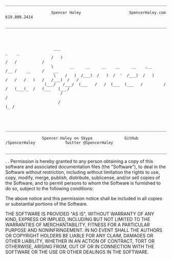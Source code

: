 
                 _________________________________________________________________________________________________ 
 
                        Spencer Haley                     SpencerHaley.com                    619.800.2414         
                 _________________________________________________________________________________________________ 
                 
                                                                                                                  
                                                                                                                  
                                                                                                                  
                         ___                                                _    _                                
                        /   )                                               /   /           /                     
                        \       __     __     __    __     __    ,__       /__ /    __     /    __                 
                         \    /   )  /___)  /   )  /  '  /___)  /   )     /   /   /   )   /   /___)  /   /         
                     (___/   /___/  (___   /   /  (___  (___   /         /   /   (___(_  /   (___   (___/         
                            /                                                                          /          
                           /                                                                       (_ /           
                                                                                                                  
                                                                                                                  
                                                                                                               
                 _________________________________________________________________________________________________ 
    
                    Spencer.Haley on Skype              GitHub /SpencerHaley             Twitter @SpencerHaley     
                 _________________________________________________________________________________________________ 
 
 .                                                                                                                         . 
Permission is hereby granted to any person obtaining a copy of this software and associated documentation files (the
"Software"), to deal in the Software without restriction, including without limitation the rights to use, copy, modify, merge, publish, distribute, sublicense, and/or sell copies of the Software, and to permit persons to whom the Software is furnished to do so, subject to the following conditions:

The above notice and this permission notice shall be included in all copies or substantial portions of the Software.

THE SOFTWARE IS PROVIDED "AS IS", WITHOUT WARRANTY OF ANY KIND, EXPRESS OR IMPLIED, INCLUDING BUT NOT LIMITED TO THE WARRANTIES OF MERCHANTABILITY, FITNESS FOR A PARTICULAR PURPOSE AND NONINFRINGEMENT. IN NO EVENT SHALL THE AUTHORS OR COPYRIGHT HOLDERS BE LIABLE FOR ANY CLAIM, DAMAGES OR OTHER LIABILITY, WHETHER IN AN ACTION OF CONTRACT, TORT OR OTHERWISE, ARISING FROM, OUT OF OR IN CONNECTION WITH THE SOFTWARE OR THE USE OR OTHER DEALINGS IN THE SOFTWARE.
